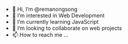 - 👋 Hi, I’m @remanongsong
- 👀 I’m interested in Web Development 
- 🌱 I’m currently learning JavaScript
- 💞️ I’m looking to collaborate on web projects
- 📫 How to reach me ...

<!---
remanongsong/remanongsong is a ✨ special ✨ repository because its `README.md` (this file) appears on your GitHub profile.
You can click the Preview link to take a look at your changes.
--->
